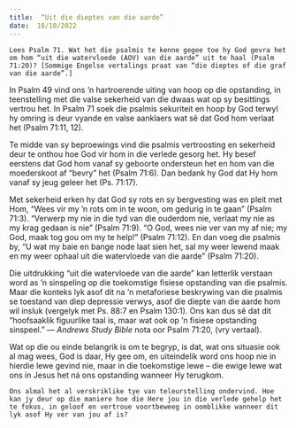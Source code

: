 ```yaml
---
title:  “Uit die dieptes van die aarde”
date:  18/10/2022
---
```


`Lees Psalm 71. Wat het die psalmis te kenne gegee toe hy God gevra het om hom “uit die watervloede (AOV) van die aarde” uit te haal (Psalm 71:20)? [Sommige Engelse vertalings praat van “die dieptes of die graf van die aarde”.]`

In Psalm 49 vind ons ’n hartroerende uiting van hoop op die opstanding, in teenstelling met die valse sekerheid van die dwaas wat op sy besittings vertrou het. In Psalm 71 soek die psalmis sekuriteit en hoop by God terwyl hy omring is deur vyande en valse aanklaers wat sê dat God hom verlaat het (Psalm 71:11, 12).

Te midde van sy beproewings vind die psalmis vertroosting en sekerheid deur te onthou hoe God vir hom in die verlede gesorg het.  Hy besef eerstens dat God hom vanaf sy geboorte ondersteun het en hom van die moederskoot af “bevry” het (Psalm 71:6). Dan bedank hy God dat Hy hom vanaf sy jeug geleer het (Ps. 71:17).

Met sekerheid erken hy dat God sy rots en sy bergvesting was en pleit met Hom, “Wees vir my ’n rots om in te woon, om gedurig in te gaan” (Psalm 71:3). “Verwerp my nie in die tyd van die ouderdom nie, verlaat my nie as my krag gedaan is nie” (Psalm 71:9). “O God, wees nie ver van my af nie; my God, maak tog gou om my te help!” (Psalm 71:12). En dan voeg die psalmis by, “U wat my baie en bange node laat sien het, sal my weer lewend maak en my weer ophaal uit die watervloede van die aarde” (Psalm 71:20).

Die uitdrukking “uit die watervloede van die aarde” kan letterlik verstaan word as ’n sinspeling op die toekomstige fisiese opstanding van die psalmis. Maar die konteks lyk asof dit na ’n metaforiese beskrywing van die psalmis se toestand van diep depressie verwys, asof die diepte van die aarde hom wil insluk (vergelyk met Ps. 88:7 en Psalm 130:1). Ons kan dus sê dat dit “hoofsaaklik figuurlike taal is, maar wat ook op ’n fisiese opstanding sinspeel.” — _Andrews Study Bible_ nota oor Psalm 71:20, (vry vertaal).

Wat op die ou einde belangrik is om te begryp, is dat, wat ons situasie ook al mag wees, God is daar, Hy gee om, en uiteindelik word ons hoop nie in hierdie lewe gevind nie, maar in die toekomstige lewe – die ewige lewe wat ons in Jesus het ná ons opstanding wanneer Hy terugkom.

`Ons almal het al verskriklike tye van teleurstelling ondervind. Hoe kan jy deur op die maniere hoe die Here jou in die verlede gehelp het te fokus, in geloof en vertroue voortbeweeg in oomblikke wanneer dit lyk asof Hy ver van jou af is?`